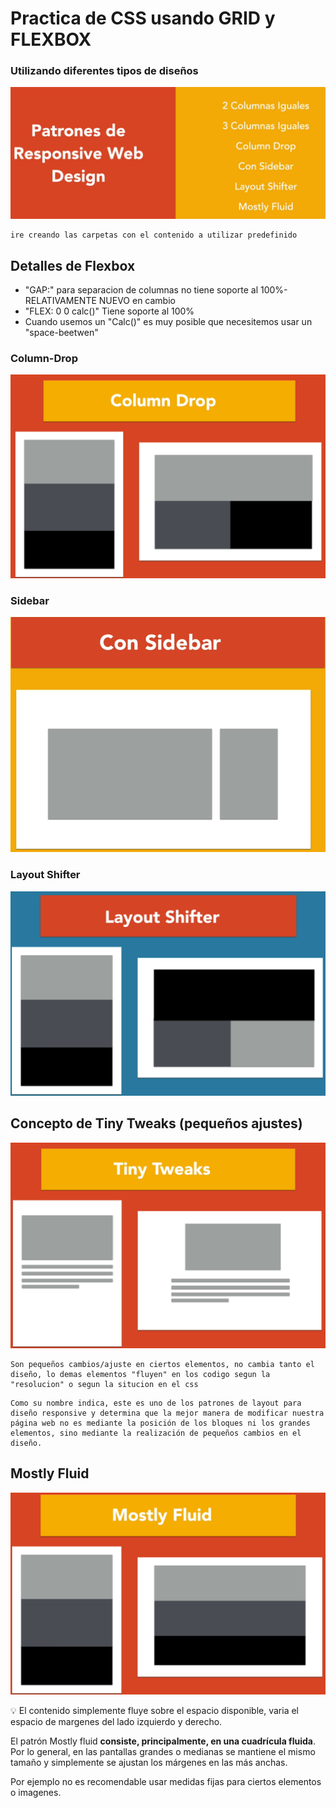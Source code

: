 # Practica de CSS usando GRID y FLEXBOX 

### Utilizando diferentes tipos de diseños

![alt text](img/image.png)

    ire creando las carpetas con el contenido a utilizar predefinido

## Detalles de Flexbox

- "GAP:" para separacion de columnas no tiene soporte al 100%- RELATIVAMENTE NUEVO
en cambio
- "FLEX: 0 0 calc()" Tiene soporte al 100%
- Cuando usemos un "Calc()" es muy posible que necesitemos usar un "space-beetwen"



### Column-Drop

![alt text](img/column-drop.png)

### Sidebar

![alt text](img/sidebar.png) 

### Layout Shifter

![alt text](img/layout-shifter.png)

## Concepto de Tiny Tweaks (pequeños ajustes)

![alt text](img/tiny-tweaks.png)

    Son pequeños cambios/ajuste en ciertos elementos, no cambia tanto el diseño, lo demas elementos "fluyen" en los codigo segun la "resolucion" o segun la situcion en el css

~~~
Como su nombre indica, este es uno de los patrones de layout para diseño responsive y determina que la mejor manera de modificar nuestra página web no es mediante la posición de los bloques ni los grandes elementos, sino mediante la realización de pequeños cambios en el diseño.
~~~

## Mostly Fluid

![MostlyFluid](img/MostlyFluid.png)

<aside>
💡 El contenido simplemente fluye sobre el espacio disponible, varia el espacio de margenes del lado izquierdo y derecho.

El patrón Mostly fluid **consiste, principalmente, en una cuadrícula fluida**. Por lo general, en las pantallas grandes o medianas se mantiene el mismo tamaño y simplemente se ajustan los márgenes en las más anchas.

Por ejemplo no es recomendable usar medidas fijas para ciertos elementos o imagenes.

</aside>